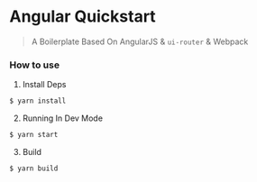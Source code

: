 # Angular Quickstart

> A Boilerplate Based On AngularJS & ```ui-router``` & Webpack

### How to use

1. Install Deps

  ```bash
  $ yarn install
  ```

2. Running In Dev Mode

  ```bash
  $ yarn start
  ```

3. Build

  ```bash
  $ yarn build
  ```
